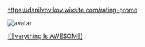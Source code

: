 https://danilvovikov.wixsite.com/rating-promo


![avatar](https://sun9-40.userapi.com/impf/9mYXR7pvcm3QQaQsWjJVinSJ84DmZvU8B_R-pw/gd-OSF5LORY.jpg?size=736x481&quality=96&sign=2c4d01905597d5cd431721cbd94a49f7&type=album)

[![Everything Is AWESOME]](https://www.youtube.com/watch?v=nfAus7XceeY&t=1s)
